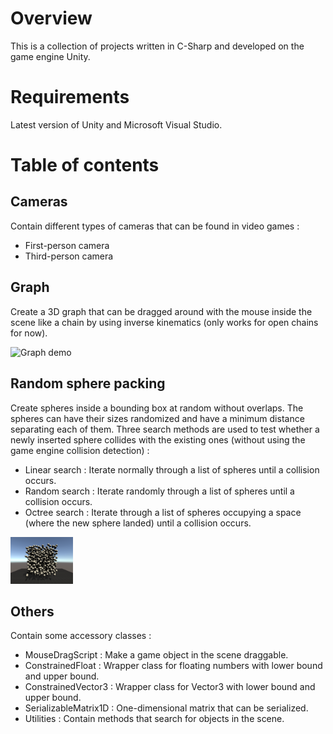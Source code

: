 # Overview
This is a collection of projects written in C-Sharp and developed on the game engine Unity.

# Requirements
Latest version of Unity and Microsoft Visual Studio.

# Table of contents

## Cameras
Contain different types of cameras that can be found in video games :
* First-person camera
* Third-person camera

## Graph
Create a 3D graph that can be dragged around with the mouse inside the scene like a chain by using inverse kinematics (only works for open chains for now).

![Graph demo](Demo/graph_scene_demo.gif)

## Random sphere packing
Create spheres inside a bounding box at random without overlaps. The spheres can have their sizes randomized and have a minimum distance separating each of them. Three search methods are used to test whether a newly inserted sphere collides with the existing ones (without using the game engine collision detection) :
* Linear search : Iterate normally through a list of spheres until a collision occurs.
* Random search : Iterate randomly through a list of spheres until a collision occurs.
* Octree search : Iterate through a list of spheres occupying a space (where the new sphere landed) until a collision occurs.
<img src="Demo/random_sphere_packing_demo1.PNG" width="100">

## Others
Contain some accessory classes :
* MouseDragScript : Make a game object in the scene draggable.
* ConstrainedFloat : Wrapper class for floating numbers with lower bound and upper bound.
* ConstrainedVector3 : Wrapper class for Vector3 with lower bound and upper bound.
* SerializableMatrix1D : One-dimensional matrix that can be serialized.
* Utilities : Contain methods that search for objects in the scene.
